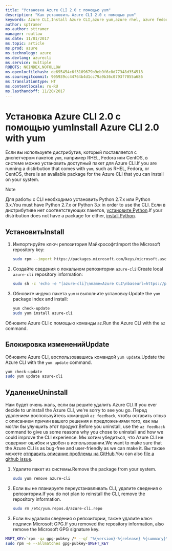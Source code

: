 ```yaml
---
title: "Установка Azure CLI 2.0 с помощью yum"
description: "Как установить Azure CLI 2.0 с помощью yum"
keywords: Azure CLI,Install Azure CLI,azure yum,azure rhel, azure fedora, azure centos
author: sptramer
ms.author: sttramer
manager: routlaw
ms.date: 11/01/2017
ms.topic: article
ms.prod: azure
ms.technology: azure
ms.devlang: azurecli
ms.service: multiple
ROBOTS: NOINDEX,NOFOLLOW
ms.openlocfilehash: de695454c6f3109679b9eb9f6c0d77348d354518
ms.sourcegitcommit: 905939cc44764b4d1cc79a9b36c0793f7055a686
ms.translationtype: HT
ms.contentlocale: ru-RU
ms.lasthandoff: 11/20/2017
---
```

# <a name="install-azure-cli-20-with-yum"></a><span data-ttu-id="04f52-104">Установка Azure CLI 2.0 с помощью yum</span><span class="sxs-lookup"><span data-stu-id="04f52-104">Install Azure CLI 2.0 with yum</span></span>

<span data-ttu-id="04f52-105">Если вы используете дистрибутив, который поставляется с диспетчером пакетов `yum`, например RHEL, Fedora или CentOS, в системе можно установить доступный пакет для Azure CLI.</span><span class="sxs-lookup"><span data-stu-id="04f52-105">If you are running a distirbution that comes with `yum`, such as RHEL, Fedora, or CentOS, there is an available package for the Azure CLI that you can install on your system.</span></span>

> [!NOTE]
> <span data-ttu-id="04f52-106">Для работы с CLI необходимо установить Python 2.7.x или Python 3.x.</span><span class="sxs-lookup"><span data-stu-id="04f52-106">You must have Python 2.7.x or Python 3.x in order to use the CLI.</span></span> <span data-ttu-id="04f52-107">Если в дистрибутиве нет соответствующих пакетов, [установите Python](https://www.python.org/downloads/).</span><span class="sxs-lookup"><span data-stu-id="04f52-107">If your distribution does not have a package for either, [install Python](https://www.python.org/downloads/).</span></span>

## <a name="install"></a><span data-ttu-id="04f52-108">Установить</span><span class="sxs-lookup"><span data-stu-id="04f52-108">Install</span></span> 

1. <span data-ttu-id="04f52-109">Импортируйте ключ репозитория Майкрософт:</span><span class="sxs-lookup"><span data-stu-id="04f52-109">Import the Microsoft repository key:</span></span>

   ```bash
   sudo rpm --import https://packages.microsoft.com/keys/microsoft.asc
   ```

2. <span data-ttu-id="04f52-110">Создайте сведения о локальном репозитории `azure-cli`:</span><span class="sxs-lookup"><span data-stu-id="04f52-110">Create local `azure-cli` repository information:</span></span>

   ```bash
   sudo sh -c 'echo -e "[azure-cli]\nname=Azure CLI\nbaseurl=https://packages.microsoft.com/yumrepos/azure-cli\nenabled=1\ngpgcheck=1\ngpgkey=https://packages.microsoft.com/keys/microsoft.asc" > /etc/yum.repos.d/azure-cli.repo'
   ```

3. <span data-ttu-id="04f52-111">Обновите индекс пакета `yum` и выполните установку:</span><span class="sxs-lookup"><span data-stu-id="04f52-111">Update the `yum` package index and install:</span></span>

   ```bash
   yum check-update
   sudo yum install azure-cli
   ```

<span data-ttu-id="04f52-112">Обновите Azure CLI с помощью команды `az`.</span><span class="sxs-lookup"><span data-stu-id="04f52-112">Run the Azure CLI with the `az` command.</span></span>

## <a name="update"></a><span data-ttu-id="04f52-113">Блокировка изменений</span><span class="sxs-lookup"><span data-stu-id="04f52-113">Update</span></span>

<span data-ttu-id="04f52-114">Обновите Azure CLI, воспользовавшись командой `yum update`.</span><span class="sxs-lookup"><span data-stu-id="04f52-114">Update the Azure CLI with the `yum update` command.</span></span>

```bash
yum check-update
sudo yum update azure-cli
```

## <a name="uninstall"></a><span data-ttu-id="04f52-115">Удаление</span><span class="sxs-lookup"><span data-stu-id="04f52-115">Uninstall</span></span>

<span data-ttu-id="04f52-116">Нам будет очень жаль, если вы решите удалить Azure CLI.</span><span class="sxs-lookup"><span data-stu-id="04f52-116">If you ever decide to uninstall the Azure CLI, we're sorry to see you go.</span></span> <span data-ttu-id="04f52-117">Перед удалением воспользуйтесь командой `az feedback`, чтобы оставить отзыв с описанием причин вашего решения и предложениями того, как мы могли бы улучшить этот продукт.</span><span class="sxs-lookup"><span data-stu-id="04f52-117">Before you uninstall, use the `az feedback` command to give us some reasons why you chose to uninstall and how we could improve the CLI experience.</span></span> <span data-ttu-id="04f52-118">Мы хотим убедиться, что Azure CLI не содержит ошибок и удобен в использовании.</span><span class="sxs-lookup"><span data-stu-id="04f52-118">We want to make sure that the Azure CLI is as bug-free and user-friendly as we can make it.</span></span> <span data-ttu-id="04f52-119">Вы также можете [отправить описание проблемы на GitHub](https://github.com/Azure/azure-cli/issues).</span><span class="sxs-lookup"><span data-stu-id="04f52-119">You can also [file a github issue](https://github.com/Azure/azure-cli/issues).</span></span>

1. <span data-ttu-id="04f52-120">Удалите пакет из системы.</span><span class="sxs-lookup"><span data-stu-id="04f52-120">Remove the package from your system.</span></span>

   ```bash
   sudo yum remove azure-cli
   ```

2. <span data-ttu-id="04f52-121">Если вы не планируете переустанавливать CLI, удалите сведения о репозитории.</span><span class="sxs-lookup"><span data-stu-id="04f52-121">If you do not plan to reinstall the CLI, remove the repository information.</span></span>

   ```bash
   sudo rm /etc/yum.repos.d/azure-cli.repo
   ```

3. <span data-ttu-id="04f52-122">Если вы удалили сведения о репозитории, также удалите ключ подписи Microsoft GPG.</span><span class="sxs-lookup"><span data-stu-id="04f52-122">If you removed the repository information, also remove the Microsoft GPG signature key.</span></span>

  ```bash
  MSFT_KEY=`rpm -qa gpg-pubkey /* --qf "%{version}-%{release} %{summary}\n" | grep Microsoft | awk '{print $1}'`
  sudo rpm -e --allmatches gpg-pubkey-$MSFT_KEY
  ```
